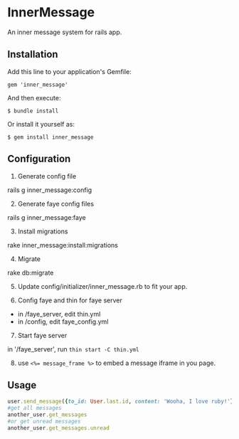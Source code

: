 # InnerMessage

An inner message system for rails app.

## Installation

Add this line to your application's Gemfile:

    gem 'inner_message'

And then execute:

    $ bundle install

Or install it yourself as:

    $ gem install inner_message

## Configuration
1. Generate config file

  rails g inner_message:config

2. Generate faye config files

  rails g inner_message:faye


3. Install migrations

  rake inner_message:install:migrations

4. Migrate

  rake db:migrate


5. Update config/initializer/inner_message.rb to fit your app.


6. Config faye and thin for faye server
 - in /faye_server, edit thin.yml
 - in /config, edit faye_config.yml

7. Start faye server

  in '/faye_server', run `thin start -C thin.yml`

8. use `<%= message_frame %>` to embed a message iframe in you page.

## Usage
```ruby
user.send_message({to_id: User.last.id, content: 'Wooha, I love ruby!'})
#get all messages
another_user.get_messages
#or get unread messages
another_user.get_messages.unread
```
